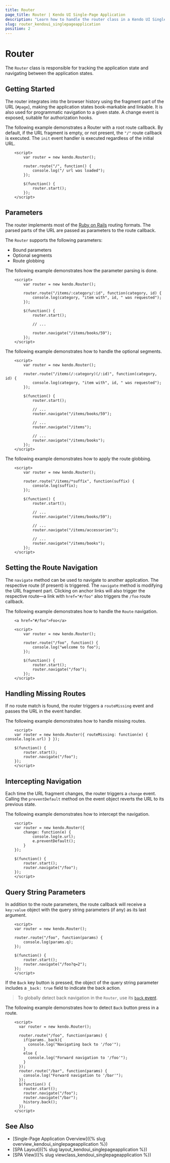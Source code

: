 ```yaml
---
title: Router
page_title: Router | Kendo UI Single-Page Application
description: "Learn how to handle the router class in a Kendo UI Single-Page Application."
slug: router_kendoui_singlepageapplication
position: 2
---
```


# Router

The `Router` class is responsible for tracking the application state and navigating between the application states.

## Getting Started 

The router integrates into the browser history using the fragment part of the URL (`#page`), making the application states book-markable and linkable. It is also used for programmatic navigation to a given state. A change event is exposed, suitable for authorization hooks.

The following example demonstrates a Router with a root route callback. By default, if the URL fragment is empty, or not present, the `"/"` route callback is executed. The `init` event handler is executed regardless of the initial URL.

```dojo
    <script>
        var router = new kendo.Router();

        router.route("/", function() {
            console.log("/ url was loaded");
        });

        $(function() {
            router.start();
        });
    </script>
```

## Parameters

The router implements most of the [Ruby on Rails](http://guides.rubyonrails.org/routing.html#non-resourceful-routes) routing formats. The parsed parts of the URL are passed as parameters to the route callback.

The `Router` supports the following parameters:

* Bound parameters
* Optional segments
* Route globbing

The following example demonstrates how the parameter parsing is done.

```dojo
    <script>
        var router = new kendo.Router();

        router.route("/items/:category/:id", function(category, id) {
            console.log(category, "item with", id, " was requested");
        });

        $(function() {
            router.start();

            // ...

            router.navigate("/items/books/59");
        });
    </script>
```

The following example demonstrates how to handle the optional segments.

```dojo
    <script>
        var router = new kendo.Router();

        router.route("/items(/:category)(/:id)", function(category, id) {
            console.log(category, "item with", id, " was requested");
        });

        $(function() {
            router.start();

            // ...
            router.navigate("/items/books/59");

            // ...
            router.navigate("/items");

            // ...
            router.navigate("/items/books");
        });
    </script>
```

The following example demonstrates how to apply the route globbing.

```dojo
    <script>
        var router = new kendo.Router();

        router.route("/items/*suffix", function(suffix) {
            console.log(suffix);
        });

        $(function() {
            router.start();

            // ...
            router.navigate("/items/books/59");

            // ...
            router.navigate("/items/accessories");

            // ...
            router.navigate("/items/books");
        });
    </script>
```

## Setting the Route Navigation

The `navigate` method can be used to navigate to another application. The respective route (if present) is triggered. The `navigate` method is modifying the URL fragment part. Clicking on anchor links will also trigger the respective route&mdash;a link with `href="#/foo"` also triggers the `/foo` route callback.

The following example demonstrates how to handle the `Route` navigation.

```dojo
    <a href="#/foo">Foo</a>

    <script>
        var router = new kendo.Router();

        router.route("/foo", function() {
            console.log("welcome to foo");
        });

        $(function() {
            router.start();
            router.navigate("/foo");
        });
    </script>
```

## Handling Missing Routes

If no route match is found, the router triggers a `routeMissing` event and passes the URL in the event handler.

The following example demonstrates how to handle missing routes.

```dojo
    <script>
    var router = new kendo.Router({ routeMissing: function(e) { console.log(e.url) } });

    $(function() {
        router.start();
        router.navigate("/foo");
    });
    </script>
```

## Intercepting Navigation

Each time the URL fragment changes, the router triggers a `change` event. Calling the `preventDefault` method on the event object reverts the URL to its previous state.

The following example demonstrates how to intercept the navigation.

```dojo
    <script>
    var router = new kendo.Router({
        change: function(e) {
            console.log(e.url);
            e.preventDefault();
        }
    });

    $(function() {
        router.start();
        router.navigate("/foo");
    });
    </script>
```

## Query String Parameters

In addition to the route parameters, the route callback will receive a `key:value` object with the query string parameters (if any) as its last argument.

```dojo
    <script>
    var router = new kendo.Router();

    router.route("/foo", function(params) {
        console.log(params.q);
    });

    $(function() {
        router.start();
        router.navigate("/foo?q=2");
    });
    </script>
```

If the `Back` key button is pressed, the object of the query string parameter includes a `_back: true` field to indicate the back action.

> To globally detect back navigation in the `Router`, use its [`back` event](/api/javascript/router/events/back).

The following example demonstrates how to detect `Back` button press in a route.

```dojo
    <script>
      var router = new kendo.Router();

      router.route("/foo", function(params) {
        if(params._back){
          console.log("Navigating back to '/foo'");
        }
        else {
          console.log("Forward navigation to '/foo'");
        }
      });
      router.route("/bar", function(params) {
        console.log("Forward navigation to '/bar'");
      });
      $(function() {
        router.start();
        router.navigate("/foo");
        router.navigate("/bar");
        history.back();
      });
    </script>
```

## See Also

* [Single-Page Application Overview]({% slug overview_kendoui_singlepageapplication %})
* [SPA Layout]({% slug layout_kendoui_singlepageapplication %})
* [SPA View]({% slug viewclass_kendoui_singlepageapplication %})
